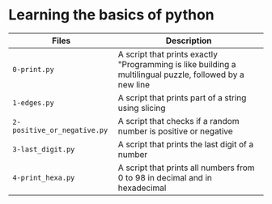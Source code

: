 # Learning the basics of python
| Files | Description |
| ----- | ----------- |
| `0-print.py` | A script that prints exactly "Programming is like building a multilingual puzzle, followed by a new line |
| `1-edges.py` | A script that prints part of a string using slicing |
| `2-positive_or_negative.py` | A script that checks if a random number is positive or negative |
| `3-last_digit.py` | A script that prints the last digit of a number |
| `4-print_hexa.py` | A script that prints all numbers from 0 to 98 in decimal and in hexadecimal |
